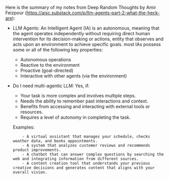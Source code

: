 Here is the summary of my notes from Deep Random Thoughts by Amir Feizpour (https://aisc.substack.com/p/llm-agents-part-2-what-the-heck-are):
- LLM Agents: An Intelligent Agent (IA) is an autonomous, meaning that the agent operates independently without requiring direct human intervention for its decision-making or actions, entity that observes and acts upon an environment to achieve specific goals. most IAs possess some or all of the following key properties:
  - Autonomous operations
  - Reactive to the environment
  - Proactive (goal-directed)
  - Interactive with other agents (via the environment)
- Do I need multi-agentic LLM: Yes, if:
    - Your task is more complex and involves multiple steps.
    - Needs the ability to remember past interactions and context.
    - Benefits from accessing and interacting with external tools or resources.
    - Requires a level of autonomy in completing the task.
    
    Examples:
  
          - A virtual assistant that manages your schedule, checks weather data, and books appointments.
          - A system that analyzes customer reviews and recommends product improvements.
          - A chatbot that can answer complex questions by searching the web and integrating information from different sources.
          - A content creation tool that understands your previous creative decisions and generates content that aligns with your overall vision.
